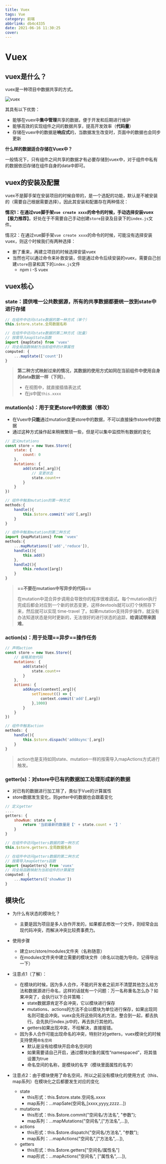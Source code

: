 ```yaml
---
title: Vuex
tags: Vue
category: 前端
abbrlink: db4c4335
date: 2021-06-16 11:30:25
cover:
---
```


# Vuex

## vuex是什么？

vuex是一种项目中数据共享的方式。

![vuex](https://storage.lynnn.cn/assets/markdown/91147/pictures/2020/08/1f5b60f8db5ab9b0306394aa7411e2354f240fce.jpeg?sign=95117e4a25b3517dcfc95186e3a75ce1&t=5f43b9a3)

其具有以下优势：

- 能够在vuex中**集中管理**共享的数据，便于开发和后期进行维护
- 能够高效的实现组件之间的数据共享，提高开发效率（**代码量**）
- 存储在vuex中的数据是**响应式**的，当数据发生改变时，页面中的数据也会同步更新

**什么样的数据适合存储在Vuex中？**

一般情况下，只有组件之间共享的数据才有必要存储到vuex中，对于组件中私有的数据依旧存储在组件自身的data中即可。



## vuex的安装及配置

vuex不是脚手架在安装项目的时候自带的，是一个选配的功能，默认是不被安装的（需要自己根据需要选择）。因此其安装和配置存在两种情况：

**情况1：在通过vue脚手架`vue create xxxx`的命令的时候，手动选择安装vuex【极力推荐】**。好处在于不需要自己手动创建`store`目录及目录下的`index.js`文件。

情况2：在通过vue脚手架`vue create xxxx`的命令的时候，可能没有选择安装vuex，则这个时候我们有两种选择：

- 删了重来，再建立项目的时候选择安装vuex
- 当然也可以通过命令来补救安装，但是通过命令后续安装的vuex，需要自己创建`store`目录和其下的`index.js`文件
  - npm i -S vuex



## vuex核心

### state：提供唯一公共数据源，所有的共享数据都要统一放到state中进行存储

~~~javascript
// 在组件中访问state数据的第一种方式（单个）
this.$store.state.全局数据名称
~~~

~~~javascript
// 在组件中访问state数据的第二种方式（批量）
// 按需导入mapState函数
import {mapState} from 'vuex'
// 将全局函数映射为当前组件的计算属性
computed: {
    ...mapState(['count'])
}
~~~

> **第二种方式映射过来的情况，其数据的使用方式如同在当前组件中使用自身的data数据一样（下同）**。
>
> - 在视图中，就直接插值表达式
> - 在js中就`this.xxxx`

### mutation(s)：用于变更store中的数据（修改）
  - 在Vuex中**只能**通过mutation变更store中的数据，不可以直接操作store中的数据
  - 通过这种方式操作起来稍微繁琐一些，但是可以集中监控所有数据的变化

~~~javascript
// 定义mutations
const store = new Vuex.Store({
    state: {
        count: 0
    },
    mutations: {
        add(state[,arg]){
            // 变更状态
            state.count++
        }
    }
})
~~~

~~~javascript
// 组件中触发mutation的第一种方式
methods:{
    handle(){
        this.$store.commit('add'[,arg])
    }
}
~~~

~~~javascript
// 组件中触发mutation的第二种方式
import {mapMutations} from 'vuex'
methods:{
    ...mapMutations(['add','reduce']),
    handle1(){
        this.add()
    },
    handle2(){
        this.reduce([arg])
    }
}
~~~

> **==不要在mutation中写异步的代码==**
>
> 在mutation中混合异步调用会导致你的程序很难调试。每个mutation执行完成后都会对应到一个新的状态变更，这样devtools就可以打个快照存下来，然后就可以实现 time-travel 了。如果mutation支持异步操作，就没有办法知道状态是何时更新的，无法很好的进行状态的追踪，**给调试带来困难**。

### action(s)：用于处理==异步==操作任务

~~~javascript
// 声明action
const store = new Vuex.Store({
    // 省略其他代码
    mutations: {
        add(state){
            state.count++
        }
    },
    actions: {
        addAsync(context[,arg]){
            setTimeout(() => {
                context.commit('add'[,arg])
            },1000)
        }
    }
})
~~~

~~~javascript
// 组件中触发action
methods: {
    handle(){
        this.$store.dispach('addAsync'[,arg])
    }
}
~~~

> action也是支持如同state、mutation一样的按需导入mapActions方式进行触发。

### getter(s)：对store中已有的数据加工处理形成新的数据
  - 对已有的数据进行加工除了，类似于Vue的计算属性
  - store数据发生变化，则getter中的数据也会跟着变化

~~~javascript
// 定义getter
....
getters: {
    showNum: state => {
        return '当前最新的数量是【' + state.count + '】'
    }
}
~~~

~~~javascript
// 在组件中访问getters数据的第一种方式
this.$store.getters.全局数据名称
~~~

~~~javascript
// 在组件中访问getters数据的第二种方式
// 按需导入mapGetters函数
import {mapGetters} from 'vuex'
// 将全局函数映射为当前组件的计算属性
computed: {
    ...mapGetters(['showNum'])
}
~~~



## 模块化

- 为什么有状态的模块化？
  - 主要是因为项目是多人协作开发的，如果都去修改一个文件，则经常会出现代码冲突，而解决冲突比较费事费力。

- 使用步骤
  - 建立src/store/modules文件夹（名称随意）
  - 在modules文件夹中建立需要的模块文件（命名以功能为导向，记得导出一下）
- 注意点1（了解）：
  - 在模块的时候，因为多人合作，不能的开发者之前并不清楚其他怎么给方法和数据源进行命名，这样的话就有一个问题：万一名称重名怎么办？如果冲突了，会执行以下合并策略：
    - state数据源肯定不会冲突，它以模块进行保存
    - mutations、actions的方法不会以模块为单位进行保存，如果出现同名则可能会冲突。vuex会先将这些同名的方法，整合到一起，都去执行。会先执行index.js中的，再去执行其他的。
    - getters如果出现冲突，不给解决，直接报错。
  - 因为多人合作可能出现命名的冲突，特别针对getters，vuex模块化的时候支持使用`命名空间`
    - 默认是没有给模块开启命名空间的
    - 如果需要请自己开启，通过模块对象的属性“namespaced”，将其值设置为true
    - 命名空间的名称，是模块的名字（模块里面属性的名字）
- 注意点2：由于模块使用了命名空间，所以之前没有模块化的使用方式（this、map系列）在模块化之后都要发生对应的变化
  - state
    - this形式：this.$store.state.空间名.xxxx
    - map系列：...mapSate(空间名,[xxxx,yyyy,zzzz...])
  - mutations
    - this形式：this.$store.commit("空间名/方法名", "参数");
    - map系列：...mapMutations("空间名",["方法名",...]),
  - actions
    - this形式：this.$store.dispatch("空间名/方法名", "参数");
    - map系列：...mapActions("空间名",["方法名",...]),
  - getters
    - this形式：this.$store.getters["空间名/属性名"]
    - map形式：...mapActions("空间名", ["属性名",....]),